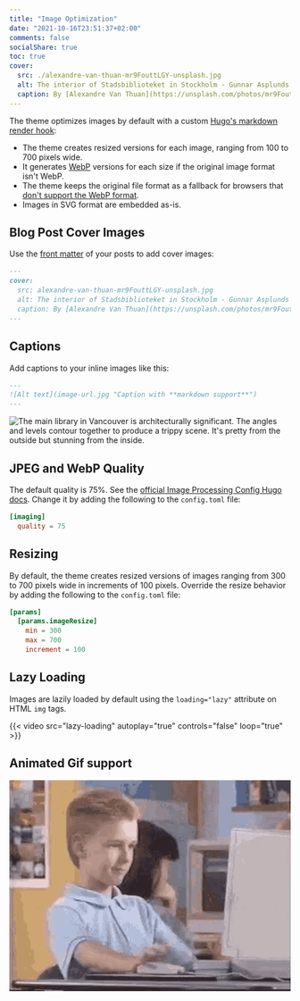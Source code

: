 ```yaml
---
title: "Image Optimization"
date: "2021-10-16T23:51:37+02:00"
comments: false
socialShare: true
toc: true
cover:
  src: ./alexandre-van-thuan-mr9FouttLGY-unsplash.jpg
  alt: The interior of Stadsbiblioteket in Stockholm - Gunnar Asplunds library from 1928. The architecture is a transition between neoclassicism and functionalism.
  caption: By [Alexandre Van Thuan](https://unsplash.com/photos/mr9FouttLGY)
---
```


The theme optimizes images by default with a custom [Hugo's markdown render hook](https://gohugo.io/getting-started/configuration-markup#markdown-render-hooks):

- The theme creates resized versions for each image, ranging from 100 to 700
  pixels wide.
- It generates [WebP](https://en.wikipedia.org/wiki/WebP) versions for each size
  if the original image format isn't WebP.
- The theme keeps the original file format as a fallback for browsers that
  [don't support the WebP format](https://caniuse.com/webp).
- Images in SVG format are embedded as-is.

## Blog Post Cover Images

Use the [front matter](https://gohugo.io/content-management/front-matter/) of
your posts to add cover images:

<!-- markdownlint-disable MD013 -->

```markdown
---
cover:
  src: alexandre-van-thuan-mr9FouttLGY-unsplash.jpg
  alt: The interior of Stadsbiblioteket in Stockholm - Gunnar Asplunds library from 1928. The architecture is a transition between neoclassicism and functionalism.
  caption: By [Alexandre Van Thuan](https://unsplash.com/photos/mr9FouttLGY)
---
```

<!-- markdownlint-enable MD013 -->

## Captions

Add captions to your inline images like this:

```markdown
---
![Alt text](image-url.jpg "Caption with **markdown support**")
---
```

![The main library in Vancouver is architecturally significant. The angles and levels contour together to produce a trippy scene. It's pretty from the outside but stunning from the inside.](aaron-thomas-dMqlE7lgyOU-unsplash.jpg "The main library in Vancouver is architecturally significant. The angles and levels contour together to produce a trippy scene. It's pretty from the outside but stunning from the inside. By [Aaron Thomas](https://unsplash.com/photos/dMqlE7lgyOU)")

## JPEG and WebP Quality

The default quality is 75%. See the [official Image Processing Config Hugo docs](https://gohugo.io/content-management/image-processing/#image-processing-config).
Change it by adding the following to the `config.toml` file:

```toml
[imaging]
  quality = 75
```

## Resizing

By default, the theme creates resized versions of images ranging from 300 to 700
pixels wide in increments of 100 pixels. Override the resize behavior by
adding the following to the `config.toml` file:

```toml
[params]
  [params.imageResize]
    min = 300
    max = 700
    increment = 100
```

## Lazy Loading

Images are lazily loaded by default using the `loading="lazy"` attribute on
HTML `img` tags.

{{< video src="lazy-loading" autoplay="true" controls="false" loop="true" >}}

## Animated Gif support

![Kid giving thumbs up at computer.](ok-all.gif)
